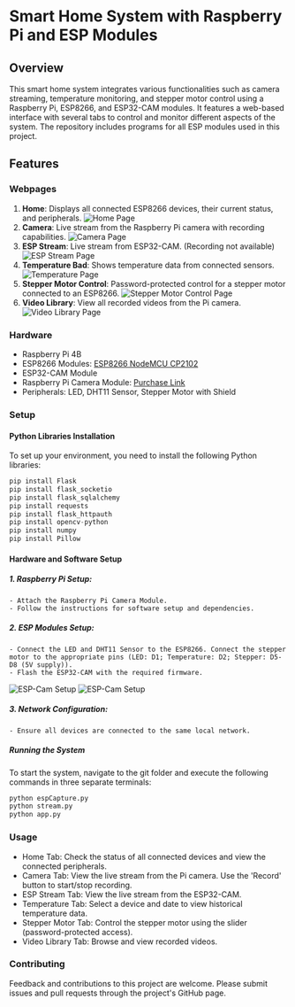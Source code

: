 # Smart Home System with Raspberry Pi and ESP Modules

## Overview

This smart home system integrates various functionalities such as camera streaming, temperature monitoring, and stepper motor control using a Raspberry Pi, ESP8266, and ESP32-CAM modules. It features a web-based interface with several tabs to control and monitor different aspects of the system. The repository includes programs for all ESP modules used in this project.

## Features

### Webpages

1. **Home**: Displays all connected ESP8266 devices, their current status, and peripherals.
   ![Home Page](Images/Index.png)
2. **Camera**: Live stream from the Raspberry Pi camera with recording capabilities.
   ![Camera Page](Images/Camera1.png)
3. **ESP Stream**: Live stream from ESP32-CAM. (Recording not available)
   ![ESP Stream Page](Images/Camera2.png)
4. **Temperature Bad**: Shows temperature data from connected sensors.
   ![Temperature Page](Images/Temperatur.png)
5. **Stepper Motor Control**: Password-protected control for a stepper motor connected to an ESP8266.
   ![Stepper Motor Control Page](Images/Stepper.png)
6. **Video Library**: View all recorded videos from the Pi camera.
   ![Video Library Page](Images/VideoLib.png)

### Hardware

- Raspberry Pi 4B
- ESP8266 Modules: [ESP8266 NodeMCU CP2102](https://www.amazon.de/dp/B08HQ9991S?psc=1&ref=ppx_yo2ov_dt_b_product_details)
- ESP32-CAM Module
- Raspberry Pi Camera Module: [Purchase Link](https://www.amazon.de/kamera-Raspberry-Kamera-geh%C3%A4use-Flexkabel/dp/B07MNR3VM8/ref=sr_1_11?__mk_de_DE=%C3%85M%C3%85%C5%BD%C3%95%C3%91&keywords=pi+camera&qid=1700404319&sr=8-11)
- Peripherals: LED, DHT11 Sensor, Stepper Motor with Shield


### Setup

#### Python Libraries Installation
To set up your environment, you need to install the following Python libraries:
```python 
pip install Flask
pip install flask_socketio
pip install flask_sqlalchemy
pip install requests
pip install flask_httpauth
pip install opencv-python
pip install numpy
pip install Pillow
```
#### Hardware and Software Setup
##### 1. Raspberry Pi Setup:
	- Attach the Raspberry Pi Camera Module.
	- Follow the instructions for software setup and dependencies.
##### 2. ESP Modules Setup:
	- Connect the LED and DHT11 Sensor to the ESP8266. Connect the stepper motor to the appropriate pins (LED: D1; Temperature: D2; Stepper: D5-D8 (5V supply)).
	- Flash the ESP32-CAM with the required firmware.
![ESP-Cam Setup](Images/ESP32-Cam.jpg)
![ESP-Cam Setup](Images/ESP8266_Full.jpg)
##### 3. Network Configuration:
	- Ensure all devices are connected to the same local network.

##### Running the System
To start the system, navigate to the git folder and execute the following commands in three separate terminals:

```bash 
python espCapture.py
python stream.py
python app.py
```

### Usage

- Home Tab: Check the status of all connected devices and view the connected peripherals.
- Camera Tab: View the live stream from the Pi camera. Use the 'Record' button to start/stop recording.
- ESP Stream Tab: View the live stream from the ESP32-CAM.
- Temperature Tab: Select a device and date to view historical temperature data.
- Stepper Motor Tab: Control the stepper motor using the slider (password-protected access).
- Video Library Tab: Browse and view recorded videos.

### Contributing
Feedback and contributions to this project are welcome. Please submit issues and pull requests through the project's GitHub page.